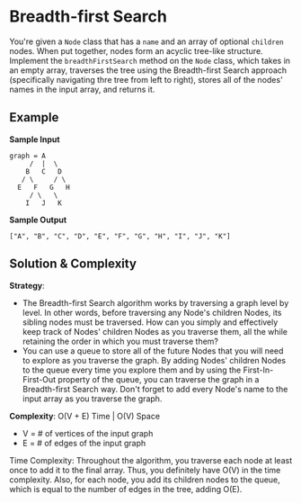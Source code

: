 # Breadth-first Search  
You're given a `Node` class that has a `name` and an array of optional `children` nodes. When put together, nodes form an acyclic tree-like structure.  
Implement the `breadthFirstSearch` method on the `Node` class, which takes in an empty array, traverses the tree using the Breadth-first Search approach (specifically navigating thre tree from left to right), stores all of the nodes' names in the input array, and returns it.  

## Example  
__Sample Input__  
```
graph = A
     /  |  \
    B   C   D
   / \     / \
  E   F   G   H
     / \   \
    I   J   K
```
__Sample Output__  
```
["A", "B", "C", "D", "E", "F", "G", "H", "I", "J", "K"]
```
## Solution & Complexity  
__Strategy__:  
* The Breadth-first Search algorithm works by traversing a graph level by level. In other words, before traversing any Node's children Nodes, its sibling nodes must be traversed. How can you simply and effectively keep track of Nodes' children Nodes as you traverse them, all the while retaining the order in which you must traverse them?  
* You can use a queue to store all of the future Nodes that you will need to explore as you traverse the graph. By adding Nodes' children Nodes to the queue every time you explore them and by using the First-In-First-Out property of the queue, you can traverse the graph in a Breadth-first Search way. Don't forget to add every Node's name to the input array as you traverse the graph.  

__Complexity__: O(V + E) Time | O(V) Space  
* V = # of vertices of the input graph  
* E = # of edges of the input graph  

Time Complexity: Throughout the algorithm, you traverse each node at least once to add it to the final array. Thus, you definitely have O(V) in the time complexity. Also, for each node, you add its children nodes to the queue, which is equal to the number of edges in the tree, adding O(E).